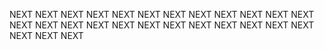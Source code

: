 NEXT
NEXT
NEXT
NEXT
NEXT
NEXT
NEXT
NEXT
NEXT
NEXT
NEXT
NEXT
NEXT
NEXT
NEXT
NEXT
NEXT
NEXT
NEXT
NEXT
NEXT
NEXT
NEXT
NEXT
NEXT
NEXT
NEXT

